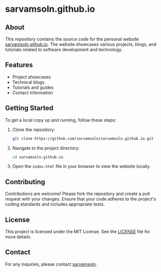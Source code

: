 # sarvamsoln.github.io
## About

This repository contains the source code for the personal website [sarvamsoln.github.io](https://sarvamsoln.github.io). The website showcases various projects, blogs, and tutorials related to software development and technology.

## Features

- Project showcases
- Technical blogs
- Tutorials and guides
- Contact information

## Getting Started

To get a local copy up and running, follow these steps:

1. Clone the repository:
    ```sh
    git clone https://github.com/sarvamsoln/sarvamsoln.github.io.git
    ```
2. Navigate to the project directory:
    ```sh
    cd sarvamsoln.github.io
    ```
3. Open the `index.html` file in your browser to view the website locally.

## Contributing

Contributions are welcome! Please fork the repository and create a pull request with your changes. Ensure that your code adheres to the project's coding standards and includes appropriate tests.

## License

This project is licensed under the MIT License. See the [LICENSE](LICENSE) file for more details.

## Contact

For any inquiries, please contact [sarvamsoln](mailto:sarvamsoln@example.com).